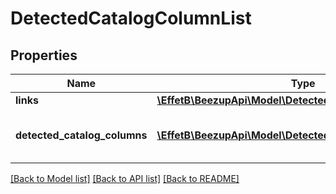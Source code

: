 # DetectedCatalogColumnList

## Properties
Name | Type | Description | Notes
------------ | ------------- | ------------- | -------------
**links** | [**\EffetB\BeezupApi\Model\DetectedCatalogColumnListLinks**](DetectedCatalogColumnListLinks.md) |  | 
**detected_catalog_columns** | [**\EffetB\BeezupApi\Model\DetectedCatalogColumn[]**](DetectedCatalogColumn.md) | Contains all deteted catalog columns | [optional] 

[[Back to Model list]](../README.md#documentation-for-models) [[Back to API list]](../README.md#documentation-for-api-endpoints) [[Back to README]](../README.md)


